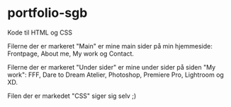 # portfolio-sgb
Kode til HTML og CSS

Filerne der er markeret "Main" er mine main sider på min hjemmeside: Frontpage, About me, My work og Contact. 

Filerne der er markeret "Under sider" er mine under sider på siden "My work": FFF, Dare to Dream Atelier, Photoshop, Premiere Pro, Lightroom og XD. 

Filen der er markedet "CSS" siger sig selv ;) 
